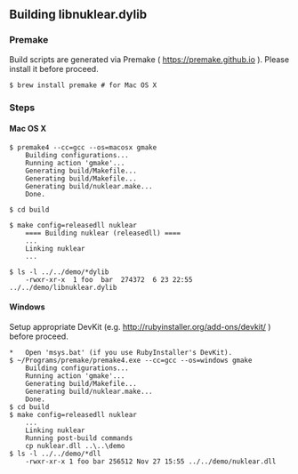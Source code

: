 <!-- -*- mode:markdown; coding:utf-8; -*- -->

## Building libnuklear.dylib ##

### Premake ###

Build scripts are generated via Premake ( https://premake.github.io ).
Please install it before proceed.

	$ brew install premake # for Mac OS X

### Steps ###

#### Mac OS X ####

	$ premake4 --cc=gcc --os=macosx gmake
		Building configurations...
		Running action 'gmake'...
		Generating build/Makefile...
		Generating build/Makefile...
		Generating build/nuklear.make...
		Done.
	
	$ cd build
	
	$ make config=releasedll nuklear
		==== Building nuklear (releasedll) ====
		...
		Linking nuklear
		...
	
	$ ls -l ../../demo/*dylib
		-rwxr-xr-x  1 foo  bar  274372  6 23 22:55 ../../demo/libnuklear.dylib

#### Windows ####

Setup appropriate DevKit (e.g. http://rubyinstaller.org/add-ons/devkit/ ) before proceed.

	*   Open 'msys.bat' (if you use RubyInstaller's DevKit).
	$ ~/Programs/premake/premake4.exe --cc=gcc --os=windows gmake
		Building configurations...
		Running action 'gmake'...
		Generating build/Makefile...
		Generating build/nuklear.make...
		Done.
	$ cd build
	$ make config=releasedll nuklear
		...
		Linking nuklear
		Running post-build commands
		cp nuklear.dll ..\..\demo
	$ ls -l ../../demo/*dll
		-rwxr-xr-x 1 foo bar 256512 Nov 27 15:55 ../../demo/nuklear.dll
